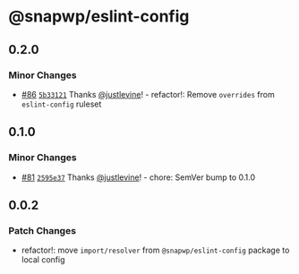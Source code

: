 # @snapwp/eslint-config

## 0.2.0

### Minor Changes

-   [#86](https://github.com/rtCamp/snapwp/pull/86) [`5b33121`](https://github.com/rtCamp/snapwp/commit/5b331212ce480d71b7a764aa7d3876cb2429de1a) Thanks [@justlevine](https://github.com/justlevine)! - refactor!: Remove `overrides` from `eslint-config` ruleset

## 0.1.0

### Minor Changes

-   [#81](https://github.com/rtCamp/snapwp/pull/81) [`2595e37`](https://github.com/rtCamp/snapwp/commit/2595e376efb9a24b9caa0be9146976ec1386ffc4) Thanks [@justlevine](https://github.com/justlevine)! - chore: SemVer bump to 0.1.0

## 0.0.2

### Patch Changes

-   refactor!: move `import/resolver` from `@snapwp/eslint-config` package to local config
